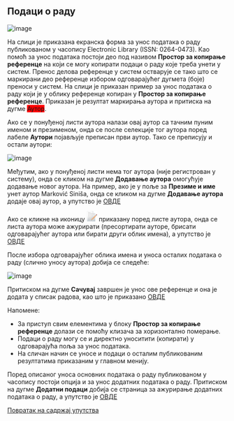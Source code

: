 ## Подаци о раду

![image](https://user-images.githubusercontent.com/29538544/150586481-38fd1927-ea6e-46f8-bab9-0989fc4c4b79.png)

На слици је приказана екранска форма за унос података о раду публикованом у часопису Electronic Library (ISSN: 0264-0473). Као помоћ за унос података постоји део под називом **Простор за копирање референце** на који се могу копирати подаци о раду које треба унети у систем. Пренос делова референце у систем остварује се тако што се маркирани део референце избором одговарајућег дугмета (боје) преноси у систем. 
На слици је приказан пример за унос података о раду који је у облику референце копиран у **Простор за копирање референце**. Приказан је резултат маркирања аутора и притиска на дугме <span style="background-color:red">Аутор</span>.

Ако се у понуђеној листи аутора налази овај аутор са тачним пуним именом и презименом, онда се после селекције тог аутора поред лабеле **Аутори** појављује преписан први аутор. Тако се преписују и остали аутори:
 
![image](https://user-images.githubusercontent.com/29538544/150630747-31d4f943-47fe-4021-8a56-244bff9c97b6.png)
 
Међутим, ако у понуђеној листи нема тог аутора (није регистрован у систему), онда се кликом на дугме **Додавање аутора** омогућује додавање новог аутора. На пример, ако је у поље за **Презиме и име** унет аутор Marković Siniša, онда се кликом на дугме **Додавање аутора** додаје овај аутор, а упутство је [ОВДЕ](dodavanjeAutora.md) 

Ако се кликне на иконицу ![image](../../images/edit24.png) приказану поред листе аутора, онда се листа аутора може ажурирати (пресортирати ауторе, брисати одговарајућег аутора или бирати други облик имена), а упутство је [ОВДЕ](azuriranjeOblikaImena.md)

После избора одговарајућег облика имена и уноса осталих података о раду (слично уносу аутора) добија се следеће:

![image](https://user-images.githubusercontent.com/29538544/150641274-b641a240-fb81-4a03-b80c-d8c50e343f8b.png)
 
Притиском на дугме **Сачувај** завршен је унос ове референце и она је додата у списак радова, као што је приказано [ОВДЕ](prikazDodatogradaUcasopisu.md)

Напомене:
- За приступ свим елементима у блоку **Простор за копирање референце** долази се помоћу клизача за хоризонтално померање. 
- Подаци о раду могу се и директно уноситити (копирати) у одговарајућа поља за унос података.  
- На сличан начин се уносе и подаци о осталим публикованим резултатима приказаним у главном менију.

Поред описаног уноса основних података о раду публикованом у часопису постоји опција и за унос додатних података о раду. 
Притиском на дугме **Додатни подаци** добија се страница за ажурирање додатних података о раду, а упутство је [ОВДЕ](dodatniPodaciOradu.md)

[Повратак на садржај упутства](../../uputstvo.md#садржај)
